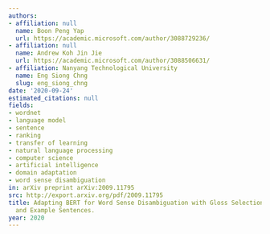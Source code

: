 ```yaml
---
authors:
- affiliation: null
  name: Boon Peng Yap
  url: https://academic.microsoft.com/author/3088729236/
- affiliation: null
  name: Andrew Koh Jin Jie
  url: https://academic.microsoft.com/author/3088506631/
- affiliation: Nanyang Technological University
  name: Eng Siong Chng
  slug: eng_siong_chng
date: '2020-09-24'
estimated_citations: null
fields:
- wordnet
- language model
- sentence
- ranking
- transfer of learning
- natural language processing
- computer science
- artificial intelligence
- domain adaptation
- word sense disambiguation
in: arXiv preprint arXiv:2009.11795
src: http://export.arxiv.org/pdf/2009.11795
title: Adapting BERT for Word Sense Disambiguation with Gloss Selection Objective
  and Example Sentences.
year: 2020
---
```


